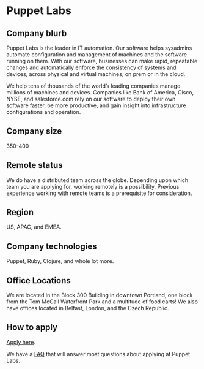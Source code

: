 # Puppet Labs

## Company blurb

Puppet Labs is the leader in IT automation. Our software helps sysadmins
automate configuration and management of machines and the software running on
them. With our software, businesses can make rapid, repeatable changes and
automatically enforce the consistency of systems and devices, across physical
and virtual machines, on prem or in the cloud.

We help tens of thousands of the world’s leading companies manage millions of
machines and devices. Companies like Bank of America, Cisco, NYSE, and
salesforce.com rely on our software to deploy their own software faster, be
more productive, and gain insight into infrastructure configurations and
operation.  

## Company size

350-400

## Remote status

We do have a distributed team across the globe. Depending upon which team you
are applying for, working remotely is a possibility. Previous experience
working with remote teams is a prerequisite for consideration.

## Region

US, APAC, and EMEA.

## Company technologies

Puppet, Ruby, Clojure, and whole lot more. 

## Office Locations

We are located in the Block 300 Building in downtown Portland, one block from
the Tom McCall Waterfront Park and a multitude of food carts! We also have
offices located in Belfast, London, and the Czech Republic.

## How to apply

[Apply here](https://puppetlabs.com/about/careers).

We have a [FAQ](https://puppetlabs.com/about/careers/faq) that will answer most
questions about applying at Puppet Labs.
